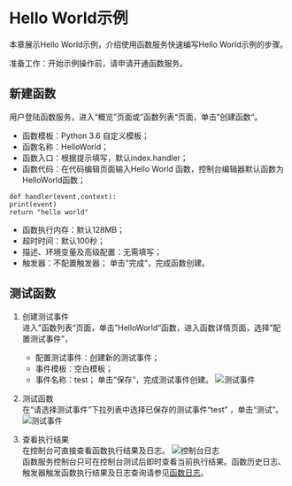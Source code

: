 # Hello World示例
本章展示Hello World示例，介绍使用函数服务快速编写Hello World示例的步骤。

准备工作：开始示例操作前，请申请开通函数服务。

## 新建函数
用户登陆函数服务，进入“概览”页面或”函数列表“页面，单击”创建函数“。

  * 函数模板：Python 3.6 自定义模板；<br>
  * 函数名称：HelloWorld；<br>
  * 函数入口：根据提示填写，默认index.handler；<br>  
  * 函数代码：在代码编辑页面输入Hello World 函数，控制台编辑器默认函数为HelloWorld函数；<br>
  
 
  ```
def handler(event,context):
print(event)
return "hello world"

```
     
  * 函数执行内存：默认128MB；  
  * 超时时间：默认100秒； 
  * 描述、环境变量及高级配置：无需填写；  
  * 触发器：不配置触发器；
    单击”完成“，完成函数创建。

## 测试函数 
1. 创建测试事件<br>
进入”函数列表“页面，单击”HelloWorld“函数，进入函数详情页面，选择”配置测试事件”，
    * 配置测试事件：创建新的测试事件；
    * 事件模板：空白模板；
    * 事件名称：test；
    单击“保存”，完成测试事件创建。 
    ![测试事件](https://github.com/jdcloudcom/cn/blob/functionservice/image/Elastic-Compute/functionservice/test3.PNG)

2. 测试函数<br>
在“请选择测试事件”下拉列表中选择已保存的测试事件“test” ，单击“测试”。
![测试事件](https://github.com/jdcloudcom/cn/blob/functionservice/image/Elastic-Compute/functionservice/testwork.png)                  

3. 查看执行结果<br>
在控制台可直接查看函数执行结果及日志。
![控制台日志](https://github.com/jdcloudcom/cn/blob/functionservice/image/Elastic-Compute/functionservice/log1.PNG)                             
函数服务控制台只可在控制台测试后即时查看当前执行结果。函数历史日志、触发器触发函数执行结果及日志查询请参见[函数日志](../Operation-Guide/function-log.md)。



